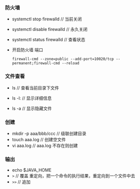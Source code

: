 ### 防火墙

- systemctl stop firewalld      // 当前关闭

- systemctl disable firewalld  //  永久关闭

- systemctl status firewalld  //  查看状态

- 开启防火墙 端口

  `firewall-cmd --zone=public --add-port=10020/tcp --permanent;firewall-cmd --reload`

### 文件查看

- ls       // 查看当前目录下文件

- ls -l:   // 显示详细信息 

- ls -a   // 显示隐藏文件 

### 创建

- mkdir -p aaa/bbb/ccc  // 级联创建目录
- touch  aaa.log              // 创建空文件
- vi   aaa.log                    // aaa.log 不存在则创建

### 输出

- echo $JAVA_HOME
- `>`     // 覆盖  重定向，把一个命令的执行结果，重定向到一个文件中去
- `>>`   // 追加